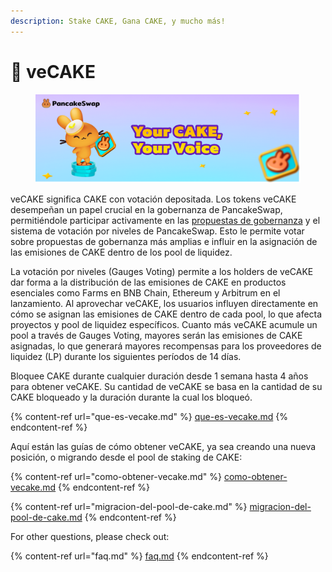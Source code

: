 ```yaml
---
description: Stake CAKE, Gana CAKE, y mucho más!
---
```


# 🔷 veCAKE

<figure><img src="../../.gitbook/assets/image (1).png" alt=""><figcaption></figcaption></figure>

veCAKE significa CAKE con votación depositada. Los tokens veCAKE desempeñan un papel crucial en la gobernanza de PancakeSwap, permitiéndole participar activamente en las [propuestas de gobernanza](https://pancakeswap.finance/voting) y el sistema de votación por niveles de PancakeSwap. Esto le permite votar sobre propuestas de gobernanza más amplias e influir en la asignación de las emisiones de CAKE dentro de los pool de liquidez.&#x20;

La votación por niveles (Gauges Voting) permite a los holders de veCAKE dar forma a la distribución de las emisiones de CAKE en productos esenciales como Farms en BNB Chain, Ethereum y Arbitrum en el lanzamiento. Al aprovechar veCAKE, los usuarios influyen directamente en cómo se asignan las emisiones de CAKE dentro de cada pool, lo que afecta proyectos y pool de liquidez específicos. Cuanto más veCAKE acumule un pool a través de Gauges Voting, mayores serán las emisiones de CAKE asignadas, lo que generará mayores recompensas para los proveedores de liquidez (LP) durante los siguientes períodos de 14 días.&#x20;

Bloquee CAKE durante cualquier duración desde 1 semana hasta 4 años para obtener veCAKE. Su cantidad de veCAKE se basa en la cantidad de su CAKE bloqueado y la duración durante la cual los bloqueó.

{% content-ref url="que-es-vecake.md" %}
[que-es-vecake.md](que-es-vecake.md)
{% endcontent-ref %}



Aquí están las guías de cómo obtener veCAKE, ya sea creando una nueva posición, o migrando desde el pool de staking de CAKE:

{% content-ref url="como-obtener-vecake.md" %}
[como-obtener-vecake.md](como-obtener-vecake.md)
{% endcontent-ref %}

{% content-ref url="migracion-del-pool-de-cake.md" %}
[migracion-del-pool-de-cake.md](migracion-del-pool-de-cake.md)
{% endcontent-ref %}



For other questions, please check out:

{% content-ref url="faq.md" %}
[faq.md](faq.md)
{% endcontent-ref %}
